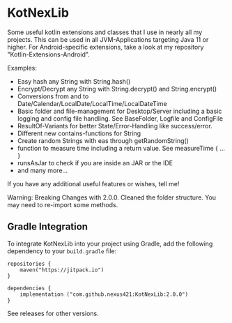 # KotNexLib

Some useful kotlin extensions and classes that I use in nearly all my projects. This can be used in all JVM-Applications
targeting Java 11 or higher.
For Android-specific extensions, take a look at my repository "Kotlin-Extensions-Android".

Examples:

- Easy hash any String with String.hash()
- Encrypt/Decrypt any String with String.decrypt() and String.encrypt()
- Conversions from and to Date/Calendar/LocalDate/LocalTime/LocalDateTime
- Basic folder and file-management for Desktop/Server including a basic logging and config file handling. See
  BaseFolder, Logfile and ConfigFile
- ResultOf-Variants for better State/Error-Handling like success/error.
- Different new contains-functions for String
- Create random Strings with eas through getRandomString()
- function to measure time including a return value. See measureTime { ... }
- runsAsJar to check if you are inside an JAR or the IDE
- and many more...

If you have any additional useful features or wishes, tell me!

Warning: Breaking Changes with 2.0.0. Cleaned the folder structure. You may need to re-import some methods.

## Gradle Integration

To integrate KotNexLib into your project using Gradle, add the following dependency to your `build.gradle` file:

    repositories {
        maven("https://jitpack.io")
    }

    dependencies {
        implementation ("com.github.nexus421:KotNexLib:2.0.0")
    }

See releases for other versions.
